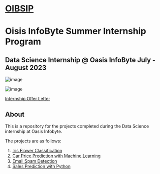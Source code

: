 # [OIBSIP](https://oasisinfobyte.com/)
# Oisis InfoByte Summer Internship Program 

## Data Science Internship @ Oasis InfoByte  July - August 2023
 

![image](https://user-images.githubusercontent.com/91726340/223084103-c04326c3-f9cc-437d-8a85-abb0865400ec.png)

![image](https://user-images.githubusercontent.com/91726340/223084244-e559a3d6-0e3d-4625-b2d2-245337ec5d9d.png)

[Internship Offer Letter](https://github.com/aakshay001/OIBSIP/files/12327641/Akshay.Saini.Offer.Letter.pdf)
## About
This is a repository for the projects completed during the Data Science internship at Oasis Infobyte.

The projects are as follows:

1. [Iris Flower Classification](/Iris_Flower_Classification/README.md)
2. [Car Price Prediction with Machine Learning](/Car_Price_Prediction_with_Machine_Learning/README.md)
3. [Email Spam Detection](/Email_Spam_Detection/README.md)
4. [Sales Prediction with Python](/Sales_Prediction/README.md)
